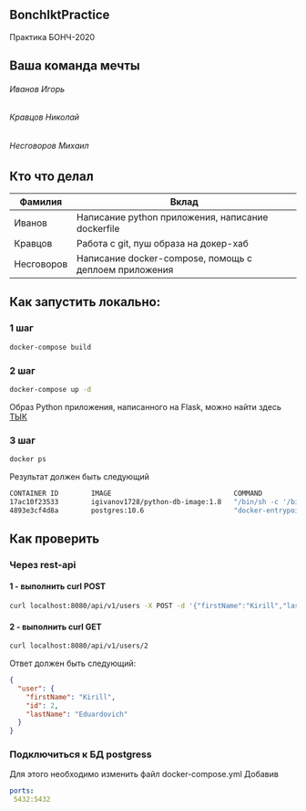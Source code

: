 
## BonchIktPractice
Практика БОНЧ-2020
## Ваша команда мечты
###### Иванов Игорь
###### Кравцов Николай
###### Несговоров Михаил
## Кто что делал
| Фамилия | Вклад |
| ------------- | ------------- |
| Иванов | Написание python приложения, написание dockerfile|
| Кравцов | Работа с git, пуш образа на докер-хаб | 
| Несговоров | Написание docker-compose, помощь с деплоем приложения|
## Как запустить локально:
### 1 шаг
```bash
docker-compose build 
```
### 2 шаг
```bash
docker-compose up -d
```
Образ Python приложения, написанного на Flask, можно найти здесь [ТЫК](https://hub.docker.com/repository/docker/igivanov1728/python-db-image)
### 3 шаг
```bash
docker ps 
```
Результат должен быть следующий
```bash
CONTAINER ID        IMAGE                              COMMAND                  CREATED             STATUS                    PORTS                    NAMES
17ac10f23533        igivanov1728/python-db-image:1.8   "/bin/sh -c '/bin/sh…"   16 minutes ago      Up 16 minutes             0.0.0.0:8080->8080/tcp   bonchiktpracticemain_web_1
4893e3cf4d8a        postgres:10.6                      "docker-entrypoint.s…"   40 minutes ago      Up 40 minutes (healthy)   5432/tcp                 postgres_db
```

## Как проверить
### Через rest-api
#### 1 - выполнить curl POST
```bash
curl localhost:8080/api/v1/users -X POST -d '{"firstName":"Kirill","lastName":"Eduardovich"}' --header "Content-Type: application/json"
```
#### 2 - выполнить curl GET
```bash
curl localhost:8080/api/v1/users/2
```
Ответ должен быть следующий:
```json
{
  "user": {
    "firstName": "Kirill",
    "id": 2,
    "lastName": "Eduardovich"
  }
}
```
### Подключиться к БД postgress

Для этого необходимо изменить файл docker-compose.yml
Добавив 
```yaml
ports:
 5432:5432
```


